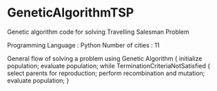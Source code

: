 # GeneticAlgorithmTSP
Genetic algorithm code for solving Travelling Salesman Problem

Programming Language : Python
Number of cities : 11

General flow of solving a problem using Genetic Algorithm
{
  initialize population;
  evaluate population;
  while TerminationCriteriaNotSatisfied
{
  select parents for reproduction;
  perform recombination and mutation;
  evaluate population;
}
